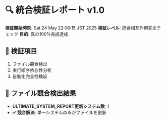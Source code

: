 # 🔍 統合検証レポート v1.0

**検証開始時刻**: Sat 24 May 22:08:15 JST 2025
**検証レベル**: 統合相互作用完全チェック
**目的**: 真の100%完成達成

## 🎯 検証項目
1. ファイル競合検出
2. 実行順序依存性分析
3. 自動化完全性検証

## 🚨 ファイル競合検出結果
- **ULTIMATE_SYSTEM_REPORT更新システム数**: 1
- **✅ 競合解決**: 単一システムのみがファイルを更新
